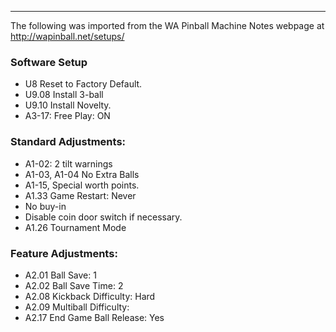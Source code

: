 ***
The following was imported from the WA Pinball Machine Notes webpage at http://wapinball.net/setups/
### Software Setup
-   U8 Reset to Factory Default.
-   U9.08 Install 3-ball
-   U9.10 Install Novelty.
-   A3-17: Free Play: ON
### Standard Adjustments:
-   A1-02: 2 tilt warnings
-   A1-03, A1-04 No Extra Balls
-   A1-15, Special worth points.
-   A1.33 Game Restart: Never
-   No buy-in
-   Disable coin door switch if necessary.
-   A1.26 Tournament Mode
### Feature Adjustments:
-   A2.01 Ball Save: 1
-   A2.02 Ball Save Time: 2
-   A2.08 Kickback Difficulty: Hard
-   A2.09 Multiball Difficulty:
-   A2.17 End Game Ball Release: Yes

